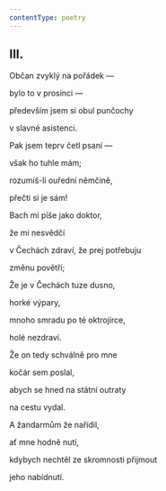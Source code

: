 ```yaml
---
contentType: poetry
---
```


<section>

## III.  

Občan zvyklý na pořádek —  

bylo to v prosinci —

především jsem si obul punčochy

v slavné asistenci.

</section>

<section>

Pak jsem teprv četl psaní —

však ho tuhle mám;

rozumíš-li ouřední němčině,

přečti si je sám!

</section>

<section>

Bach mi píše jako doktor,

že mi nesvědčí

v Čechách zdraví, že prej potřebuju

změnu povětří;

</section>

<section>

Že je v Čechách tuze dusno,

horké výpary,

mnoho smradu po té oktrojírce,

holé nezdraví.

</section>

<section>

Že on tedy schválně pro mne

kočár sem poslal,

abych se hned na státní outraty

na cestu vydal.

</section>

<section>

A žandarmům že nařídil,

ať mne hodně nutí,

kdybych nechtěl ze skromnosti přijmout

jeho nabídnutí.

</section>
